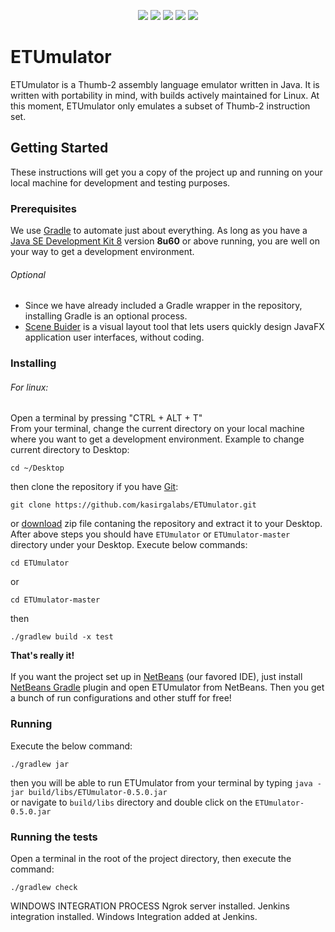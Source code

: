 <p align="center">
  <a title="Build Status" href="https://travis-ci.org/kasirgalabs/ETUmulator"><img src="https://travis-ci.org/kasirgalabs/ETUmulator.svg?branch=master"></a>
  <a title="Coverage" href="https://www.codacy.com/app/RootG/ETUmulator?utm_source=github.com&utm_medium=referral&utm_content=kasirgalabs/ETUmulator&utm_campaign=Badge_Coverage"><img src="https://api.codacy.com/project/badge/Coverage/b79a64268c3b4ab38699a5780e773302"></a>
  <a title="Grade" href="https://www.codacy.com/app/RootG/ETUmulator?utm_source=github.com&amp;utm_medium=referral&amp;utm_content=kasirgalabs/ETUmulator&amp;utm_campaign=Badge_Grade"><img src="https://api.codacy.com/project/badge/Grade/b79a64268c3b4ab38699a5780e773302"></a>
  <a title="Dependency Status" href="https://www.versioneye.com/user/projects/58b1886d7b9e15004de85395"><img src="https://www.versioneye.com/user/projects/58b1886d7b9e15004de85395/badge.svg?style=flat-square"></a>
  <a title="Gitter" href="https://gitter.im/ETUmulator/Lobby"><img src="https://badges.gitter.im/Join%20Chat.svg"></a>
</p>

# ETUmulator
ETUmulator is a Thumb-2 assembly language emulator written in Java. It is written with portability in mind, with builds actively maintained for Linux. At this moment, ETUmulator only emulates a subset of Thumb-2 instruction set.

## Getting Started
These instructions will get you a copy of the project up and running on your local machine for development and testing purposes.

### Prerequisites
We use [Gradle](https://gradle.org/) to automate just about everything. As long as you have a [Java SE Development Kit 8](http://www.oracle.com/technetwork/java/javase/downloads/jdk8-downloads-2133151.html) version **8u60** or above running, you are well on your way to get a development environment.

###### Optional
- Since we have already included a Gradle wrapper in the repository, installing Gradle is an optional process.<br/>
- [Scene Buider](http://gluonhq.com/products/scene-builder/) is a visual layout tool that lets users quickly design JavaFX application user interfaces, without coding.

### Installing

###### For linux:
Open a terminal by pressing "CTRL + ALT + T"<br/>
From your terminal, change the current directory on your local machine where you want to get a development environment.
Example to change current directory to Desktop:
```
cd ~/Desktop
```
then clone the repository if you have [Git](https://git-scm.com/):
```
git clone https://github.com/kasirgalabs/ETUmulator.git
```
or [download](https://github.com/kasirgalabs/ETUmulator/archive/master.zip) zip file contaning the repository and extract it to your Desktop.
<br/>
After above steps you should have `ETUmulator` or `ETUmulator-master` directory under your Desktop.
Execute below commands:<br/>
```
cd ETUmulator
```
or
```
cd ETUmulator-master
```
then
```
./gradlew build -x test
```
**That's really it!**<br/>
<br/>
If you want the project set up in [NetBeans](https://netbeans.org/) (our favored IDE), just install [NetBeans Gradle](http://plugins.netbeans.org/plugin/44510/gradle-support) plugin and open ETUmulator from NetBeans. Then you get a bunch of run configurations and other stuff for free!

### Running
Execute the below command:
```
./gradlew jar
```
then you will be able to run ETUmulator from your terminal by typing `java -jar build/libs/ETUmulator-0.5.0.jar`<br/>
or navigate to `build/libs` directory and double click on the `ETUmulator-0.5.0.jar`

### Running the tests
Open a terminal in the root of the project directory, then execute the command:
```
./gradlew check
```
WINDOWS INTEGRATION PROCESS
Ngrok server installed.
Jenkins integration installed.
Windows Integration added at Jenkins.
